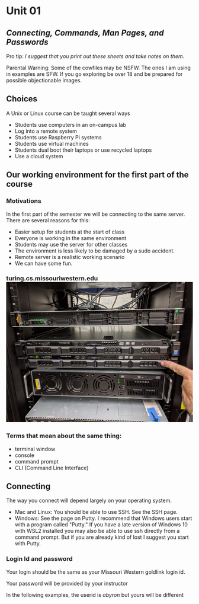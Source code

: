 # Unit 01

## ***Connecting, Commands, Man Pages, and Passwords***

Pro tip: *I suggest that you print out these sheets and take notes on them.*

Parental Warning:  Some of the cowfiles may be NSFW.  The ones I am using in examples are SFW.  If you go exploring be over 18 and be prepared for possible objectionable images.

## Choices

A Unix or Linux course can be taught several ways

* Students use computers in an on-campus lab
* Log into a remote system
* Students use Raspberry Pi systems
* Students use virtual machines
* Students dual boot their laptops or use recycled laptops
* Use a cloud system

## Our working environment for the first part of the course

### Motivations

In the first part of the semester we will be connecting to the same server.  
There are several reasons for this:

* Easier setup for students at the start of class
* Everyone is working in the same environment
* Students may use the server for other classes
* The environment is less likely to be damaged by a sudo accident.
* Remote server is a realistic working scenario
* We can have some fun.

### turing.cs.missouriwestern.edu ![turing](images/turing.jpg)

### Terms that mean about the same thing:  

* terminal window 
* console 
* command prompt 
* CLI (Command Line Interface)

## Connecting

The way you connect will depend largely on your operating system.

* Mac and Linux:  You should be able to use SSH.  See the SSH page.
* Windows: See the page on Putty.  I recommend that Windows users start with a program called "Putty."  If you have a late version of Windows 10 with WSL2 installed you may also be able to use ssh directly from a command prompt.  But if you are already kind of lost I suggest you start with Putty.


### Login Id and password

Your login should be the same as your Missouri Western goldlink login id.

Your password will be provided by your instructor

In the following examples, the userid is *abyron* but yours will be different

